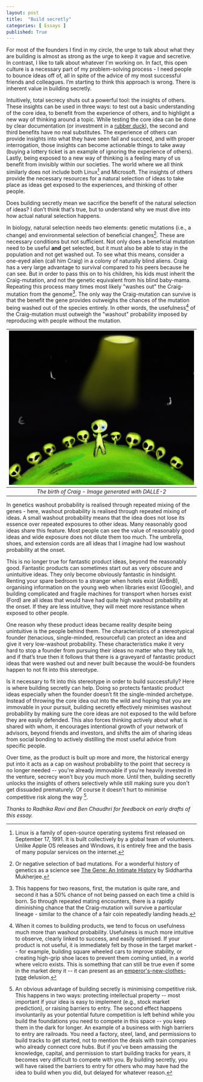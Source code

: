 ```yaml
---
layout: post
title:  "Build secretly"
categories: [ Essays ]
published: True
---
```


For most of the founders I find in my circle, the urge to talk about what they are building is almost as strong as the urge to keep it vague and secretive. In contrast, I like to talk about whatever I'm working on. In fact, this open culture is a necessary part of my problem-solving process - I need people to bounce ideas off of, all in spite of the advice of my most successful friends and colleagues. I’m starting to think this approach is wrong. There is inherent value in building secretly.

Intuitively, total secrecy shuts out a powerful tool: the insights of others. These insights can be used in three ways: to test out a basic understanding of the core idea, to benefit from the experience of others, and to highlight a new way of thinking around a topic. While testing the core idea can be done by clear documentation (or investment in a [rubber duck](https://en.wikipedia.org/wiki/Rubber_duck_debugging)), the second and third benefits have no real substitutes. The experience of others can provide insights into what they have seen fail and succeed, and with proper interrogation, those insights can become actionable things to take away (buying a lottery ticket is an example of ignoring the experience of others). Lastly, being exposed to a new way of thinking is a feeling many of us benefit from invisibly within our societies. The world where we all think similarly does not include both Linux[^1] and Microsoft. The insights of others provide the necessary resources for a natural selection of ideas to take place as ideas get exposed to the experiences, and thinking of other people. 

Does building secretly mean we sacrifice the benefit of the natural selection of ideas? I don’t think that’s true, but to understand why we must dive into how actual natural selection happens. 

In biology, natural selection needs two elements: genetic mutations (i.e., a change) and environmental selection of beneficial changes[^2]. These are necessary conditions but not sufficient. Not only does a beneficial mutation need to be useful **and** get selected, but it must also be able to stay in the population and not get washed out. To see what this means, consider a one-eyed alien (call him Craig) in a colony of naturally blind aliens. Craig has a very large advantage to survival compared to his peers because he can see. But in order to pass this on to his children, his kids must inherit the Craig-mutation, and not the genetic equivalent from his blind baby-mama. Repeating this process many times most likely "washes out" the Craig-mutation from the genome[^3]. The only way the Craig-mutation can survive is that the benefit the gene provides outweighs the chances of the mutation being washed out of the species entirely. In other words, the usefulness[^4] of the Craig-mutation must outweigh the "washout" probability imposed by reproducing with people without the mutation. 

| ![](/assets/images/DALLE-alien.jpg) | 
|:--:| 
| *The birth of Craig - Image generated with DALLE-2* |

In genetics washout probability is realised through repeated mixing of the genes - here, washout probability is realised through repeated mixing of ideas. A small washout probability means that the idea does not lose its essence over repeated exposures to other ideas. Many reasonably good ideas share this feature. Most people can see the value of reasonably good ideas and wide exposure does not dilute them too much. The umbrella, shoes, and extension cords are all ideas that I imagine had low washout probability at the onset. 

This is no longer true for fantastic product ideas, beyond the reasonably good. Fantastic products can sometimes start out as very obscure and unintuitive ideas. They only become obviously fantastic in hindsight. Renting your spare bedroom to a stranger when hotels exist (AirBnB), organising information on the young web when libraries exist (Google), and building complicated and fragile machines for transport when horses exist (Ford) are all ideas that would have had quite high washout probability at the onset. If they are less intuitive, they will meet more resistance when exposed to other people. 

One reason why these product ideas became reality despite being unintuitive is the people behind them. The characteristics of a stereotypical founder (tenacious, single-minded, resourceful) can protect an idea and give it very low-washout probability. These characteristics make it very hard to stop a founder from pursuing their ideas no matter who they talk to, and if that’s true then it follows that there is a graveyard of fantastic product ideas that were washed out and never built because the would-be founders happen to not fit into this stereotype. 

Is it necessary to fit into this stereotype in order to build successfully? Here is where building secretly can help. Doing so protects fantastic product ideas especially when the founder doesn’t fit the single-minded archetype. Instead of throwing the core idea out into the wild and hoping that you are immovable in your pursuit, building secretly effectively minimises washout probability by making sure the core ideas are not exposed to the wild before they are easily defended. This also forces thinking actively about what is shared with whom, it encourages intentional growth of your network of advisors, beyond friends and investors, and shifts the aim of sharing ideas from social bonding to actively distilling the most useful advice from specific people.

Over time, as the product is built up more and more, the historical energy put into it acts as a cap on washout probability to the point that secrecy is no longer needed -- you're already immovable if you're heavily invested in the venture, secrecy won't buy you much more. Until then, building secretly unlocks the insights of others selectively while still making sure you don't get dissuaded prematurely. Of course it doesn't hurt to minimise competitive risk along the way [^5]. 

_Thanks to Radhika Ravi and Ben Chaudhri for feedback on early drafts of this essay._


[^1]: Linux is a family of open-source operating systems first released on September 17, 1991. It is built collectively by a global team of volunteers. Unlike Apple OS releases and Windows, it is entirely free and the basis of many popular services on the internet. 

[^2]: Or negative selection of bad mutations. For a wonderful history of genetics as a science see [The Gene: An Intimate History](https://en.wikipedia.org/wiki/The_Gene:_An_Intimate_History) by Siddhartha Mukherjee.

[^3]: This happens for two reasons, first, the mutation is quite rare, and second it has a 50% chance of not being passed on each time a child is born. So through repeated mating encounters, there is a rapidly diminishing chance that the Craig-mutation will survive a particular lineage - similar to the chance of a fair coin repeatedly landing heads. 

[^4]: When it comes to building products, we tend to focus on usefulness much more than washout probability. Usefulness is much more intuitive to observe, clearly linked to success, and easily optimised. If your product is not useful, it is immediately felt by those in the target market -- for example, building square wheeled cars to improve stability, or creating high-grip shoe laces to prevent them coming untied, in a world where velcro exists. This is something that can still be true even if some in the market deny it -- it can present as an [emperor's-new-clothes-type](https://en.wikipedia.org/wiki/The_Emperor%27s_New_Clothes#Plot) delusion.

[^5]: An obvious advantage of building secretly is minimising competitive risk. This happens in two ways: protecting intellectual property -- most important if your idea is easy to implement (e.g., stock market prediction), or raising barriers to entry. The second effect happens involuntarily as your potential future competition is left behind while you build the foundations you need to compete in this space --  you keep them in the dark for longer. An example of a business with high barriers to entry are railroads. You need a factory, steel, land, and permissions to build tracks to get started, not to mention the deals with train companies who already connect core hubs. But if you've been amassing the knowledge, capital, and permission to start building tracks for years, it becomes very difficult to compete with you. By building secretly, you will have raised the barriers to entry for others who may have had the idea to build when you did, but delayed for whatever reason.



